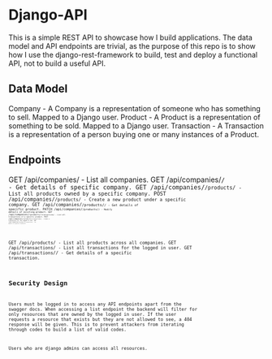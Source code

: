 # Django-API
This is a simple REST API to showcase how I build applications. The data model and API endpoints are trivial, as the purpose of this repo is to show
how I use the django-rest-framework to build, test and deploy a functional API, not to build a useful API.

## Data Model
Company - A Company is a representation of someone who has something to sell. Mapped to a Django user.
Product - A Product is a representation of something to be sold. Mapped to a Django user.
Transaction - A Transaction is a representation of a person buying one or many instances of a Product.

## Endpoints
GET   /api/companies/ - List all companies.
GET   /api/companies/<code>/ - Get details of specific company. 
GET   /api/companies/<code>/products/ - List all products owned by a specific company.
POST  /api/companies/<code>/products/ - Create a new product under a specific company.
GET   /api/companies/<code>/products/<code>/ - Get details of specific product.
PATCH /api/companies/<code>/products/<code>/ - Modify details of existing product.
GET   /api/companies/<code>/products/<code>/transactions/ - List all transactions of a specific product.
POST  /api/companies/<code>/products/<code>/transactions/ - Create a transaction for the logged in user.
GET   /api/companies/<code>/products/<code>/transactions/<reference>/ - Get details of a specific transaction.

GET  /api/products/ - List all products across all companies.
GET  /api/transactions/ - List all transactions for the logged in user.
GET  /api/transactions/<reference>/ - Get details of a specific transaction.


## Security Design
Users must be logged in to access any API endpoints apart from the swagger docs. When accessing a list endpoint the backend will
filter for only resources that are owned by the logged in user. If the user requests a resource that exists but they are not allowed to
see, a 404 response will be given. This is to prevent attackers from iterating through codes to build a list of valid codes.

Users who are django admins can access all resources.
